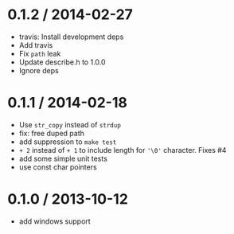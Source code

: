 
0.1.2 / 2014-02-27
==================

 * travis: Install development deps
 * Add travis
 * Fix `path` leak
 * Update describe.h to 1.0.0
 * Ignore deps

0.1.1 / 2014-02-18 
==================

 * Use `str_copy` instead of `strdup`
 * fix: free duped path
 * add suppression to `make test`
 * `+ 2` instead of `+ 1` to include length for `'\0'` character. Fixes #4
 * add some simple unit tests
 * use const char pointers

0.1.0 / 2013-10-12 
==================

 * add windows support
